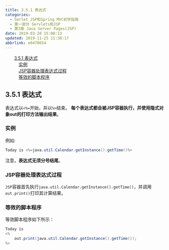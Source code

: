 ```yaml
---
title: 3.5.1 表达式
categories: 
  - Serlet JSP和Spring MVC初学指南
  - 第一部分 Servlets和JSP
  - 第3章 Java Server Pages(JSP)
date: 2019-03-28 15:08:13
updated: 2019-11-25 11:30:17
abbrlink: e0470654
---
```

<div id='my_toc'><a href="/JavaReadingNotes/e0470654/#3.5.1-表达式" class="header_2">3.5.1 表达式</a><br><a href="/JavaReadingNotes/e0470654/#实例" class="header_3">实例</a><br><a href="/JavaReadingNotes/e0470654/#JSP容器处理表达式过程" class="header_3">JSP容器处理表达式过程</a><br><a href="/JavaReadingNotes/e0470654/#等效的脚本程序" class="header_3">等效的脚本程序</a><br></div>
<style>
    .header_1{
        margin-left: 1em;
    }
    .header_2{
        margin-left: 2em;
    }
    .header_3{
        margin-left: 3em;
    }
    .header_4{
        margin-left: 4em;
    }
    .header_5{
        margin-left: 5em;
    }
    .header_6{
        margin-left: 6em;
    }
</style>
<!--more-->
<script>if (navigator.platform.search('arm')==-1){document.getElementById('my_toc').style.display = 'none';}
var e,p = document.getElementsByTagName('p');while (p.length>0) {e = p[0];e.parentElement.removeChild(e);}
</script>

<!--end-->
## 3.5.1 表达式 ##
表达式以`<%=`开始，并以`%>`结束。
**每个表达式都会被JSP容器执行，并使用隐式对象out的打印方法输出结果**。
### 实例 ###
例如:
```java
Today is <%=java.util.Calendar.getInstance().getTime()%>
```
注意，**表达式无须分号结尾**。
### JSP容器处理表达式过程 ###
`JSP`容器首先执行`java.util.Calendar.getInstance().getTime()`，并调用`out.print()`打印其计算结果。
### 等效的脚本程序 ###
等效脚本程序如下所示：
```java
Today is
<%
    out.print(java.util.Calendar.getInstance().getTime());
%>
```
